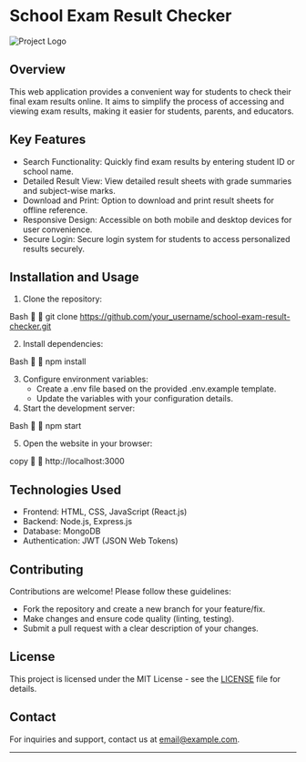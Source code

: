 # School Exam Result Checker

![Project Logo](link_to_logo_image)

## Overview
This web application provides a convenient way for students to check their final exam results online. It aims to simplify the process of accessing and viewing exam results, making it easier for students, parents, and educators.

## Key Features
- Search Functionality: Quickly find exam results by entering student ID or school name.
- Detailed Result View: View detailed result sheets with grade summaries and subject-wise marks.
- Download and Print: Option to download and print result sheets for offline reference.
- Responsive Design: Accessible on both mobile and desktop devices for user convenience.
- Secure Login: Secure login system for students to access personalized results securely.

## Installation and Usage
1. Clone the repository:
  
Bash


   git clone https://github.com/your_username/school-exam-result-checker.git
   
2. Install dependencies:
  
Bash


   npm install
   
3. Configure environment variables:
   - Create a .env file based on the provided .env.example template.
   - Update the variables with your configuration details.
4. Start the development server:
  
Bash


   npm start
   
5. Open the website in your browser:
  
copy


   http://localhost:3000
   
## Technologies Used
- Frontend: HTML, CSS, JavaScript (React.js)
- Backend: Node.js, Express.js
- Database: MongoDB
- Authentication: JWT (JSON Web Tokens)

## Contributing
Contributions are welcome! Please follow these guidelines:
- Fork the repository and create a new branch for your feature/fix.
- Make changes and ensure code quality (linting, testing).
- Submit a pull request with a clear description of your changes.

## License
This project is licensed under the MIT License - see the [LICENSE](LICENSE) file for details.

## Contact
For inquiries and support, contact us at [email@example.com](mailto:email@example.com).

---
